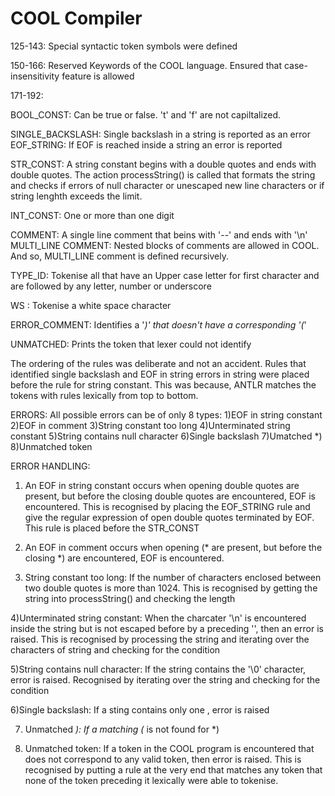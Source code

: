 # COOL Compiler #

125-143: Special syntactic token symbols were defined

150-166: Reserved Keywords of the COOL language. Ensured that case-insensitivity feature is allowed 

171-192:

BOOL_CONST: Can be true or false. 't' and 'f' are not capiltalized. 

SINGLE_BACKSLASH: Single backslash in a string is reported as an error
EOF_STRING: If EOF is reached inside a string an error is reported

STR_CONST: A string constant begins with a double quotes and ends with double quotes. The action processString() is called that formats the string and checks if errors of null character or unescaped new line characters or if string lenghth exceeds the limit. 

INT_CONST: One or more than one digit

COMMENT: A single line comment that beins with '--' and ends with '\n'
MULTI_LINE COMMENT: Nested blocks of comments are allowed in COOL. And so, MULTI_LINE comment 						is defined recursively. 

TYPE_ID: Tokenise all that have an Upper case letter for first character and are followed by any letter, number or underscore

WS  : Tokenise a white space character

ERROR_COMMENT: Identifies a '*)' that doesn't have a corresponding '(*'

UNMATCHED: Prints the token that lexer could not identify

The ordering of the rules was deliberate and not an accident. Rules that identified single backslash and EOF in string errors in string were placed before the rule for string constant. This was because, ANTLR matches the tokens with rules lexically from top to bottom. 



ERRORS:
All possible errors can be of only 8 types:
1)EOF in string constant
2)EOF in comment
3)String constant too long
4)Unterminated string constant
5)String contains null character
6)Single backslash
7)Umatched *)
8)Unmatched token

ERROR HANDLING:

1) An EOF in string constant occurs when opening double quotes are present, but before the closing double quotes are encountered, EOF is encountered. This is recognised by placing the EOF_STRING rule and give the regular expression of open double quotes terminated by EOF. This rule is placed before the STR_CONST

2) An EOF in comment occurs when opening (* are present, but before the closing *) are encountered, EOF is encountered. 

3) String constant too long: If the number of characters enclosed between two double quotes is more than 1024. This is recognised by getting the string into processString() and checking the length

4)Unterminated string constant: When the charcater '\n' is encountered inside the string but is not escaped before by a preceding '\', then an error is raised. This is recognised by processing the string and iterating over the characters of string and checking for the condition

5)String contains null character: If the string contains the '\0' character, error is raised. Recognised by iterating over the string and checking for the condition

6)Single backslash: If a sting contains only one \, error is raised

7) Unmatched *): If a matching (* is not found for *)

8) Unmatched token: If a token in the COOL program is encountered that does not correspond to any valid token, then error is raised. This is recognised by putting a rule at the very end that matches any token that none of the token preceding it lexically were able to tokenise.
